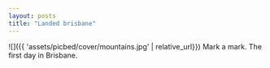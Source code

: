 ```yaml
---
layout: posts
title: "Landed brisbane"
---
```


![]({{ 'assets/picbed/cover/mountains.jpg' | relative_url}})
Mark a mark. The first day in Brisbane.
